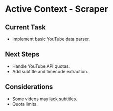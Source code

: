 # Active Context - Scraper

## Current Task

- Implement basic YouTube data parser.

## Next Steps

- Handle YouTube API quotas.
- Add subtitle and timecode extraction.

## Considerations

- Some videos may lack subtitles.
- Quota limits.
